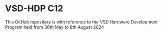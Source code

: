 # VSD-HDP C12
This GitHub repository is with reference to the VSD Hardware Development Program held from 30th May to 8th August 2024
